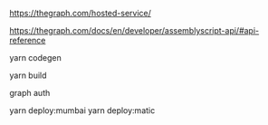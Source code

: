 https://thegraph.com/hosted-service/

https://thegraph.com/docs/en/developer/assemblyscript-api/#api-reference

yarn codegen

yarn build

graph auth

yarn deploy:mumbai
yarn deploy:matic